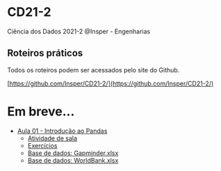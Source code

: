 # CD21-2
Ciência dos Dados 2021-2 @Insper - Engenharias

## Roteiros práticos

Todos os roteiros podem ser acessados pelo site do Github.

[https://github.com/Insper/CD21-2/](https://github.com/Insper/CD21-2/)


# Em breve...
- [Aula 01 - Introdução ao Pandas](./aula01)
    - [Atividade de sala](./aula01/Aula01_Atividade_ExploratoriaManipularDF.ipynb)
    - [Exercícios](./aula01/Aula01_Exercicios_ExploratoriaManipularDF.ipynb)
    - [Base de dados: Gapminder.xlsx](./aula01/Gapminder.xlsx)
    - [Base de dados: WorldBank.xlsx](./aula01/WorldBank.xlsx)
